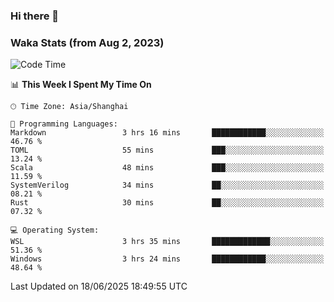 ### Hi there 👋

### Waka Stats (from Aug 2, 2023)

<!--START_SECTION:waka-->
![Code Time](http://img.shields.io/badge/Code%20Time-900%20hrs%2054%20mins-blue)

📊 **This Week I Spent My Time On** 

```text
🕑︎ Time Zone: Asia/Shanghai

💬 Programming Languages: 
Markdown                 3 hrs 16 mins       ████████████░░░░░░░░░░░░░   46.76 % 
TOML                     55 mins             ███░░░░░░░░░░░░░░░░░░░░░░   13.24 % 
Scala                    48 mins             ███░░░░░░░░░░░░░░░░░░░░░░   11.59 % 
SystemVerilog            34 mins             ██░░░░░░░░░░░░░░░░░░░░░░░   08.21 % 
Rust                     30 mins             ██░░░░░░░░░░░░░░░░░░░░░░░   07.32 % 

💻 Operating System: 
WSL                      3 hrs 35 mins       █████████████░░░░░░░░░░░░   51.36 % 
Windows                  3 hrs 24 mins       ████████████░░░░░░░░░░░░░   48.64 % 
```


 Last Updated on 18/06/2025 18:49:55 UTC
<!--END_SECTION:waka-->
